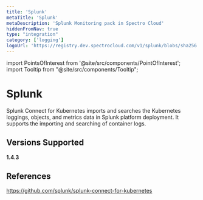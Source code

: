 ```yaml
---
title: 'Splunk'
metaTitle: 'Splunk'
metaDescription: 'Splunk Monitoring pack in Spectro Cloud'
hiddenFromNav: true
type: "integration"
category: ['logging']
logoUrl: 'https://registry.dev.spectrocloud.com/v1/splunk/blobs/sha256:1729cfced51a1ef8693997aee535f098a782f15fba9ca5232a8dfba68a8d4857?type=image/png'
---
```





import PointsOfInterest from '@site/src/components/PointOfInterest';
import Tooltip from "@site/src/components/Tooltip";


# Splunk

Splunk Connect for Kubernetes imports and searches the Kubernetes loggings, objects, and metrics data in Splunk platform deployment. It supports the importing and searching of container logs.

## Versions Supported

<Tabs>

<TabItem value="1.4.x" label="1.4.x">

**1.4.3**

</TabItem>
</Tabs>

## References

https://github.com/splunk/splunk-connect-for-kubernetes
